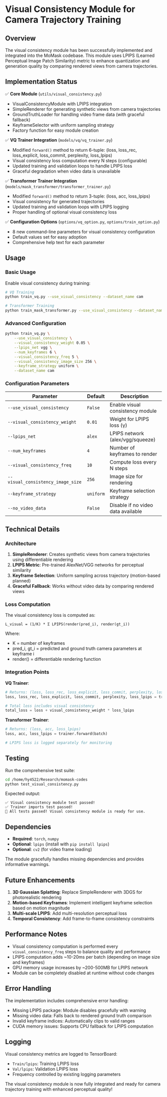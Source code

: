 # Visual Consistency Module for Camera Trajectory Training

## Overview

The visual consistency module has been successfully implemented and integrated into the MoMask codebase. This module uses LPIPS (Learned Perceptual Image Patch Similarity) metric to enhance quantization and generation quality by comparing rendered views from camera trajectories.

## Implementation Status

✅ **Core Module** (`utils/visual_consistency.py`)
- VisualConsistencyModule with LPIPS integration
- SimpleRenderer for generating synthetic views from camera trajectories
- GroundTruthLoader for handling video frame data (with graceful fallback)
- KeyframeSelector with uniform sampling strategy
- Factory function for easy module creation

✅ **VQ Trainer Integration** (`models/vq/vq_trainer.py`)
- Modified `forward()` method to return 6-tuple: (loss, loss_rec, loss_explicit, loss_commit, perplexity, loss_lpips)
- Visual consistency loss computation every N steps (configurable)
- Updated training and validation loops to handle LPIPS loss
- Graceful degradation when video data is unavailable

✅ **Transformer Trainer Integration** (`models/mask_transformer/transformer_trainer.py`)
- Modified `forward()` method to return 3-tuple: (loss, acc, loss_lpips)
- Visual consistency for generated trajectories
- Updated training and validation loops with LPIPS logging
- Proper handling of optional visual consistency loss

✅ **Configuration Options** (`options/vq_option.py`, `options/train_option.py`)
- 8 new command-line parameters for visual consistency configuration
- Default values set for easy adoption
- Comprehensive help text for each parameter

## Usage

### Basic Usage

Enable visual consistency during training:

```bash
# VQ Training
python train_vq.py --use_visual_consistency --dataset_name cam

# Transformer Training  
python train_mask_transformer.py --use_visual_consistency --dataset_name cam
```

### Advanced Configuration

```bash
python train_vq.py \
    --use_visual_consistency \
    --visual_consistency_weight 0.05 \
    --lpips_net vgg \
    --num_keyframes 6 \
    --visual_consistency_freq 5 \
    --visual_consistency_image_size 256 \
    --keyframe_strategy uniform \
    --dataset_name cam
```

### Configuration Parameters

| Parameter | Default | Description |
|-----------|---------|-------------|
| `--use_visual_consistency` | `False` | Enable visual consistency module |
| `--visual_consistency_weight` | `0.01` | Weight for LPIPS loss (γ) |
| `--lpips_net` | `alex` | LPIPS network (alex/vgg/squeeze) |
| `--num_keyframes` | `4` | Number of keyframes to render |
| `--visual_consistency_freq` | `10` | Compute loss every N steps |
| `--visual_consistency_image_size` | `256` | Image size for rendering |
| `--keyframe_strategy` | `uniform` | Keyframe selection strategy |
| `--no_video_data` | `False` | Disable if no video data available |

## Technical Details

### Architecture

1. **SimpleRenderer**: Creates synthetic views from camera trajectories using differentiable rendering
2. **LPIPS Metric**: Pre-trained AlexNet/VGG networks for perceptual similarity
3. **Keyframe Selection**: Uniform sampling across trajectory (motion-based planned)
4. **Graceful Fallback**: Works without video data by comparing rendered views

### Loss Computation

The visual consistency loss is computed as:

```
L_visual = (1/K) * Σ LPIPS(render(pred_i), render(gt_i))
```

Where:
- K = number of keyframes
- pred_i, gt_i = predicted and ground truth camera parameters at keyframe i
- render() = differentiable rendering function

### Integration Points

**VQ Trainer**:
```python
# Returns: (loss, loss_rec, loss_explicit, loss_commit, perplexity, loss_lpips)
loss, loss_rec, loss_explicit, loss_commit, perplexity, loss_lpips = trainer.forward(batch)

# Total loss includes visual consistency
total_loss = loss + visual_consistency_weight * loss_lpips
```

**Transformer Trainer**:
```python
# Returns: (loss, acc, loss_lpips)  
loss, acc, loss_lpips = trainer.forward(batch)

# LPIPS loss is logged separately for monitoring
```

## Testing

Run the comprehensive test suite:

```bash
cd /home/hy4522/Research/momask-codes
python test_visual_consistency.py
```

Expected output:
```
✅ Visual consistency module test passed!
✅ Trainer imports test passed!
🎉 All tests passed! Visual consistency module is ready for use.
```

## Dependencies

- **Required**: `torch`, `numpy`
- **Optional**: `lpips` (install with `pip install lpips`)
- **Optional**: `cv2` (for video frame loading)

The module gracefully handles missing dependencies and provides informative warnings.

## Future Enhancements

1. **3D Gaussian Splatting**: Replace SimpleRenderer with 3DGS for photorealistic rendering
2. **Motion-based Keyframes**: Implement intelligent keyframe selection based on motion magnitude
3. **Multi-scale LPIPS**: Add multi-resolution perceptual loss
4. **Temporal Consistency**: Add frame-to-frame consistency constraints

## Performance Notes

- Visual consistency computation is performed every `visual_consistency_freq` steps to balance quality and performance
- LPIPS computation adds ~10-20ms per batch (depending on image size and keyframes)
- GPU memory usage increases by ~200-500MB for LPIPS network
- Module can be completely disabled at runtime without code changes

## Error Handling

The implementation includes comprehensive error handling:

- Missing LPIPS package: Module disables gracefully with warning
- Missing video data: Falls back to rendered ground truth comparison  
- Invalid keyframe indices: Automatically clips to valid ranges
- CUDA memory issues: Supports CPU fallback for LPIPS computation

## Logging

Visual consistency metrics are logged to TensorBoard:

- `Train/lpips`: Training LPIPS loss
- `Val/lpips`: Validation LPIPS loss  
- Frequency controlled by existing logging parameters

The visual consistency module is now fully integrated and ready for camera trajectory training with enhanced perceptual quality!
